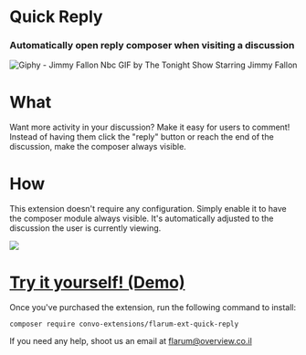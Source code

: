 # Quick Reply
### Automatically open reply composer when visiting a discussion

![Giphy - Jimmy Fallon Nbc GIF by The Tonight Show Starring Jimmy Fallon](https://media1.giphy.com/media/l46CgyKsBuQ2nsBl6/giphy.gif?cid=7175f6acjgabj88c0x8f688mmsf5rf5nuc3s75yootsd987q&rid=giphy.gif&ct=g)

# What
Want more activity in your discussion? Make it easy for users to comment! Instead of having them click the "reply" button or reach the end of the discussion, make the composer always visible. 

# How
This extension doesn't require any configuration. Simply enable it to have the composer module always visible. It's automatically adjusted to the discussion the user is currently viewing. 

![](https://i.imgur.com/fj6tWas.gif)

# [Try it yourself! (Demo)](https://convo-extensions-demo.convo.co.il/d/3-quick-reply)

Once you've purchased the extension, run the following command to install:

```
composer require convo-extensions/flarum-ext-quick-reply
```

If you need any help, shoot us an email at flarum@overview.co.il
